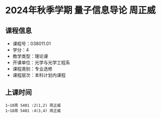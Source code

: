 # 2024年秋季学期 量子信息导论 周正威






## 课程信息

- 课程号：038011.01
- 学分：4
- 教学类型：理论课
- 开课单位：光学与光学工程系
- 课程类别：专业选修
- 课程层次：本科计划内课程

## 上课时间

```
1~18周 5401 :2(1,2) 周正威
1~18周 5401 :4(3,4) 周正威
```

